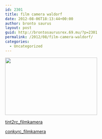 ```yaml
---
id: 2301
title: film camera waldorf
date: 2012-08-06T18:13:44+00:00
author: bronto saurus
layout: post
guid: http://brontosaurusrex.69.mu/?p=2301
permalink: /2012/08/film-camera-waldorf/
categories:
  - Uncategorized
---
```

[<img src="http://brontosaurusrex.69.mu/wp-content/uploads/2012/08/filmkamera-300x187.png" alt="" title="filmkamera" width="300" height="187" class="aligncenter size-medium wp-image-2302" />](http://brontosaurusrex.69.mu/wp-content/uploads/2012/08/filmkamera.png)
  
[tint2rc_filmkamera](http://brontosaurusrex.69.mu/wp-content/uploads/2012/08/tint2rc_filmkamera.txt)
  
[conkyrc_filmkamera](http://brontosaurusrex.69.mu/wp-content/uploads/2012/08/conkyrc_filmkamera.txt)